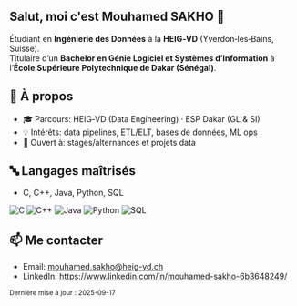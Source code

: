 ## Salut, moi c'est Mouhamed SAKHO 👋

Étudiant en **Ingénierie des Données** à la **HEIG‑VD** (Yverdon‑les‑Bains, Suisse).  
Titulaire d’un **Bachelor en Génie Logiciel et Systèmes d’Information** à l’**École Supérieure Polytechnique de Dakar (Sénégal)**.

## 🧠 À propos
- 🎓 Parcours: HEIG‑VD (Data Engineering) · ESP Dakar (GL & SI)  
- 💡 Intérêts: data pipelines, ETL/ELT, bases de données, ML ops  
- 🔎 Ouvert à: stages/alternances et projets data

## 🔤 Langages maîtrisés
- C, C++, Java, Python, SQL

<!-- Badges optionnels -->
![C](https://img.shields.io/badge/C-A8B9CC?logo=c&logoColor=000)
![C++](https://img.shields.io/badge/C%2B%2B-00599C?logo=c%2B%2B&logoColor=fff)
![Java](https://img.shields.io/badge/Java-007396?logo=openjdk&logoColor=fff)
![Python](https://img.shields.io/badge/Python-3776AB?logo=python&logoColor=fff)
![SQL](https://img.shields.io/badge/SQL-336791?logo=postgresql&logoColor=fff)


## 📫 Me contacter
- Email: mouhamed.sakho@heig-vd.ch
- LinkedIn: https://www.linkedin.com/in/mouhamed-sakho-6b3648249/

<sub>Dernière mise à jour : 2025-09-17</sub>



